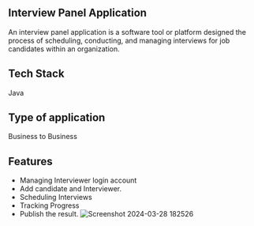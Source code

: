 ## Interview Panel Application

An interview panel application is a software tool or platform designed the process of scheduling, conducting, and managing interviews for job candidates within an organization.

## Tech Stack

Java

## Type of application

 Business to Business

## Features
- Managing Interviewer login account
- Add candidate and Interviewer.
- Scheduling Interviews
- Tracking Progress
- Publish the result.
  ![Screenshot 2024-03-28 182526](https://github.com/Kiruthikaece/Kiruthika_consoleApplication/assets/102378821/5a9b61f6-4001-4299-9487-1238c276fa38)


